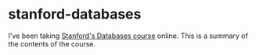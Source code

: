 # stanford-databases

I've been taking [Stanford's Databases course](https://lagunita.stanford.edu/courses/DB/2014/SelfPaced/about) online. This is a summary of the contents of the course.